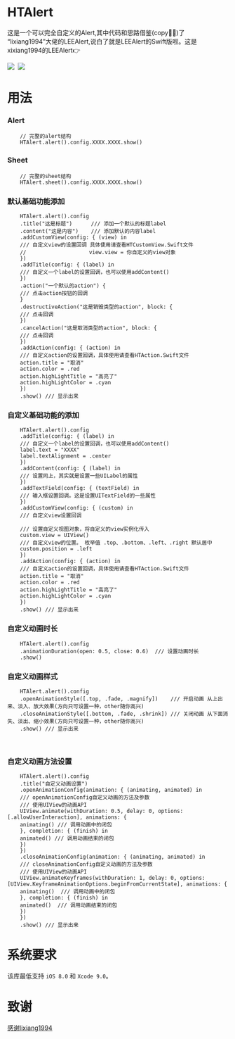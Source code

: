 HTAlert
===========
这是一个可以完全自定义的Alert,其中代码和思路借鉴(copy🤦‍♀️)了 “lixiang1994”大佬的LEEAlert,说白了就是LEEAlert的Swift版啦。这是xixiang1994的LEEAlert👉

[![](https://img.shields.io/badge/Xcode-10.0-blue.svg)](https://developer.apple.com/xcode/)&nbsp;
[![](https://img.shields.io/badge/language-Swift-f48041.svg?style=flat)](https://www.apple.com/)&nbsp;

用法
===========

### Alert
``` 
    // 完整的alert结构
    HTAlert.alert().config.XXXX.XXXX.show()
```

### Sheet
```
    // 完整的sheet结构
    HTAlert.sheet().config.XXXX.XXXX.show()
```

### 默认基础功能添加
```
    HTAlert.alert().config
    .title("这是标题")      /// 添加一个默认的标题label
    .content("这是内容")    /// 添加默认的内容label
    .addCustomView(config: { (view) in
    /// 自定义view的设置回调 具体使用请查看HTCustomView.Swift文件
    //                    view.view = 你自定义的view对象
    })
    .addTitle(config: { (label) in
    /// 自定义一个label的设置回调，也可以使用addContent()
    })
    .action("一个默认的action") {
    /// 点击action按钮的回调
    }
    .destructiveAction("这是销毁类型的action", block: {
    /// 点击回调
    })
    .cancelAction("这是取消类型的action", block: {
    /// 点击回调
    })
    .addAction(config: { (action) in
    /// 自定义action的设置回调，具体使用请查看HTAction.Swift文件
    action.title = "取消"
    action.color = .red
    action.highLightTitle = "高亮了"
    action.highLightColor = .cyan
    })
    .show() /// 显示出来
```

### 自定义基础功能的添加
```
    HTAlert.alert().config
    .addTitle(config: { (label) in
    /// 自定义一个label的设置回调，也可以使用addContent()
    label.text = "XXXX"
    label.textAlignment = .center
    })
    .addContent(config: { (label) in
    /// 设置同上，其实就是设置一些UILabel的属性
    })
    .addTextField(config: { (textField) in
    /// 输入框设置回调。这是设置UITextField的一些属性
    })
    .addCustomView(config: { (custom) in
    /// 自定义view设置回调

    /// 设置自定义视图对象，将自定义的view实例化传入
    custom.view = UIView()
    /// 自定义view的位置。 枚举值 .top、.bottom、.left、.right 默认居中
    custom.position = .left
    })
    .addAction(config: { (action) in
    /// 自定义action的设置回调，具体使用请查看HTAction.Swift文件
    action.title = "取消"
    action.color = .red
    action.highLightTitle = "高亮了"
    action.highLightColor = .cyan
    })
    .show() /// 显示出来
```
### 自定义动画时长

```
    HTAlert.alert().config
    .animationDuration(open: 0.5, close: 0.6)  /// 设置动画时长
    .show()
```

### 自定义动画样式

```
    HTAlert.alert().config
    .openAnimationStyle([.top, .fade, .magnify])    /// 开启动画 从上出来、淡入、放大效果(方向只可设置一种，other随你高兴)
    .closeAnimationStyle([.bottom, .fade, .shrink]) /// 关闭动画 从下面消失、淡出、缩小效果(方向只可设置一种，other随你高兴)
    .show() /// 显示出来
```
         
### 自定义动画方法设置
```
    HTAlert.alert().config
    .title("自定义动画设置")
    .openAnimationConfig(animation: { (animating, animated) in
    /// openAnimationConfig自定义动画的方法及参数
    /// 使用UIView的动画API
    UIView.animate(withDuration: 0.5, delay: 0, options: [.allowUserInteraction], animations: {
    animating() /// 调用动画中的闭包
    }, completion: { (finish) in
    animated() /// 调用动画结束的闭包
    })
    })
    .closeAnimationConfig(animation: { (animating, animated) in
    /// closeAnimationConfig自定义动画的方法及参数
    /// 使用UIView的动画API
    UIView.animateKeyframes(withDuration: 1, delay: 0, options: [UIView.KeyframeAnimationOptions.beginFromCurrentState], animations: {
    animating()  /// 调用动画中的闭包
    }, completion: { (finish) in
    animated()  /// 调用动画结束的闭包
    })
    })
    .show() /// 显示出来
```

系统要求
==============
该库最低支持 `iOS 8.0` 和 `Xcode 9.0`。

 致谢
 ==============
[感谢lixiang1994](http://www.jianshu.com/users/a6da0db100c8)
